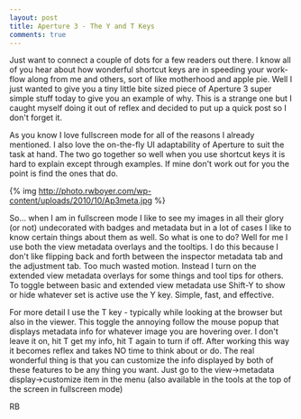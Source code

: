 ```yaml
---
layout: post
title: Aperture 3 - The Y and T Keys
comments: true
---
```

Just want to connect a couple of dots for a few readers out there. I know all of you hear about how wonderful shortcut keys are in speeding your work-flow along from me and others, sort of like motherhood and apple pie. Well I just wanted to give you a tiny little bite sized piece of Aperture 3 super simple stuff today to give you an example of why. This is a strange one but I caught myself doing it out of reflex and decided to put up a quick post so I don't forget it.

As you know I love fullscreen mode for all of the reasons I already mentioned. I also love the on-the-fly UI adaptability of Aperture to suit the task at hand. The two go together so well when you use shortcut keys it is hard to explain except through examples. If mine don't work out for you the point is find the ones that do.

{% img http://photo.rwboyer.com/wp-content/uploads/2010/10/Ap3meta.jpg %}

So... when I am in fullscreen mode I like to see my images in all their glory (or not) undecorated with badges and metadata but in a lot of cases I like to know certain things about them as well. So what is one to do? Well for me I use both the view metadata overlays and the tooltips. I do this because I don't like flipping back and forth between the inspector metadata tab and the adjustment tab. Too much wasted motion. Instead I turn on the extended view metadata overlays for some things and tool tips for others. To toggle between basic and extended view metadata use Shift-Y to show or hide whatever set is active use the Y key. Simple, fast, and effective.

For more detail I use the T key - typically while looking at the browser but also in the viewer. This toggle the annoying follow the mouse popup that displays metadata info for whatever image you are hovering over. I don't leave it on, hit T get my info, hit T again to turn if off. After working this way it becomes reflex and takes NO time to think about or do. The real wonderful thing is that you can customize the info displayed by both of these features to be any thing you want. Just go to the view-&gt;metadata display-&gt;customize item in the menu (also available in the tools at the top of the screen in fullscreen mode)

RB